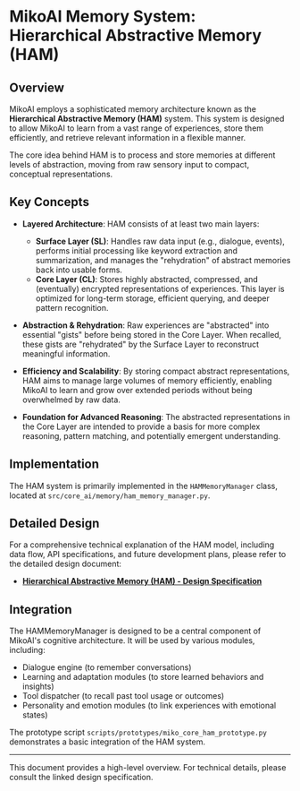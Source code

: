 # MikoAI Memory System: Hierarchical Abstractive Memory (HAM)

## Overview

MikoAI employs a sophisticated memory architecture known as the **Hierarchical Abstractive Memory (HAM)** system. This system is designed to allow MikoAI to learn from a vast range of experiences, store them efficiently, and retrieve relevant information in a flexible manner.

The core idea behind HAM is to process and store memories at different levels of abstraction, moving from raw sensory input to compact, conceptual representations.

## Key Concepts

*   **Layered Architecture**: HAM consists of at least two main layers:
    *   **Surface Layer (SL)**: Handles raw data input (e.g., dialogue, events), performs initial processing like keyword extraction and summarization, and manages the "rehydration" of abstract memories back into usable forms.
    *   **Core Layer (CL)**: Stores highly abstracted, compressed, and (eventually) encrypted representations of experiences. This layer is optimized for long-term storage, efficient querying, and deeper pattern recognition.

*   **Abstraction & Rehydration**: Raw experiences are "abstracted" into essential "gists" before being stored in the Core Layer. When recalled, these gists are "rehydrated" by the Surface Layer to reconstruct meaningful information.

*   **Efficiency and Scalability**: By storing compact abstract representations, HAM aims to manage large volumes of memory efficiently, enabling MikoAI to learn and grow over extended periods without being overwhelmed by raw data.

*   **Foundation for Advanced Reasoning**: The abstracted representations in the Core Layer are intended to provide a basis for more complex reasoning, pattern matching, and potentially emergent understanding.

## Implementation

The HAM system is primarily implemented in the `HAMMemoryManager` class, located at `src/core_ai/memory/ham_memory_manager.py`.

## Detailed Design

For a comprehensive technical explanation of the HAM model, including data flow, API specifications, and future development plans, please refer to the detailed design document:

*   **[Hierarchical Abstractive Memory (HAM) - Design Specification](../specifications/HAM_design_spec.md)**

## Integration

The HAMMemoryManager is designed to be a central component of MikoAI's cognitive architecture. It will be used by various modules, including:

*   Dialogue engine (to remember conversations)
*   Learning and adaptation modules (to store learned behaviors and insights)
*   Tool dispatcher (to recall past tool usage or outcomes)
*   Personality and emotion modules (to link experiences with emotional states)

The prototype script `scripts/prototypes/miko_core_ham_prototype.py` demonstrates a basic integration of the HAM system.

---

This document provides a high-level overview. For technical details, please consult the linked design specification.
